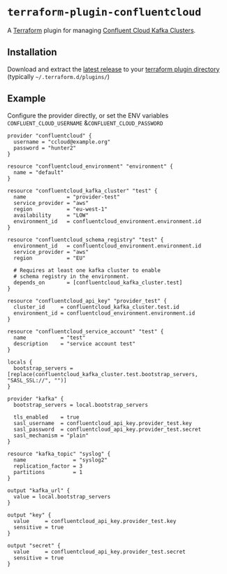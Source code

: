 # `terraform-plugin-confluentcloud`

A [Terraform][1] plugin for managing [Confluent Cloud Kafka Clusters][2].

## Installation

Download and extract the [latest release](https://github.com/Mongey/terraform-provider-confluentcloud/releases/latest) to
your [terraform plugin directory][third-party-plugins] (typically `~/.terraform.d/plugins/`)

## Example

Configure the provider directly, or set the ENV variables `CONFLUENT_CLOUD_USERNAME` &`CONFLUENT_CLOUD_PASSWORD`

```hcl
provider "confluentcloud" {
  username = "ccloud@example.org"
  password = "hunter2"
}

resource "confluentcloud_environment" "environment" {
  name = "default"
}

resource "confluentcloud_kafka_cluster" "test" {
  name             = "provider-test"
  service_provider = "aws"
  region           = "eu-west-1"
  availability     = "LOW"
  environment_id   = confluentcloud_environment.environment.id
}

resource "confluentcloud_schema_registry" "test" {
  environment_id   = confluentcloud_environment.environment.id
  service_provider = "aws"
  region           = "EU"

  # Requires at least one kafka cluster to enable 
  # schema registry in the environment.
  depends_on       = [confluentcloud_kafka_cluster.test]
}

resource "confluentcloud_api_key" "provider_test" {
  cluster_id     = confluentcloud_kafka_cluster.test.id
  environment_id = confluentcloud_environment.environment.id
}

resource "confluentcloud_service_account" "test" {
  name           = "test"
  description    = "service account test"
}

locals {
  bootstrap_servers = [replace(confluentcloud_kafka_cluster.test.bootstrap_servers, "SASL_SSL://", "")]
}

provider "kafka" {
  bootstrap_servers = local.bootstrap_servers

  tls_enabled    = true
  sasl_username  = confluentcloud_api_key.provider_test.key
  sasl_password  = confluentcloud_api_key.provider_test.secret
  sasl_mechanism = "plain"
}

resource "kafka_topic" "syslog" {
  name               = "syslog2"
  replication_factor = 3
  partitions         = 1
}

output "kafka_url" {
  value = local.bootstrap_servers
}

output "key" {
  value     = confluentcloud_api_key.provider_test.key
  sensitive = true
}

output "secret" {
  value     = confluentcloud_api_key.provider_test.secret
  sensitive = true
}
```

[1]: https://www.terraform.io
[2]: https://confluent.cloud
[third-party-plugins]: https://www.terraform.io/docs/configuration/providers.html#third-party-plugins
